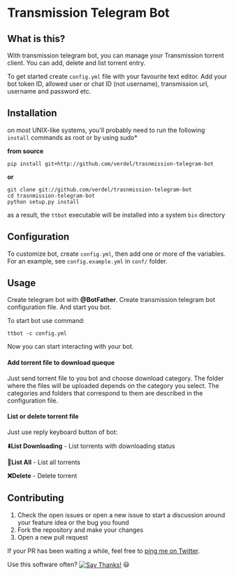 # Transmission Telegram Bot

What is this?
-------------
With transmission telegram bot, you can manage your Transmission torrent client. You can add, delete and list torrent entry. 

To get started create `config.yml` file with your favourite text editor. Add your bot token ID, allowed user or chat ID (not username), transmission url, username and password etc.

Installation
------------
on most UNIX-like systems, you'll probably need to run the following
`install` commands as root or by using sudo*

**from source**
```console
pip install git+http://github.com/verdel/trasnmission-telegram-bot
```
**or**
```console
git clone git://github.com/verdel/trasnmission-telegram-bot
cd trasnmission-telegram-bot
python setup.py install
```

as a result, the ``ttbot`` executable will be installed into a system ``bin``
directory

Configuration
-------------
To customize bot, create `config.yml`, then add one or more of the variables. For an example, see ``config.example.yml`` in ``conf/`` folder.

Usage
-----
Create telegram bot with **@BotFather**. 
Create transmission telegram bot configuration file. And start you bot.

To start bot use command:
```console
ttbot -c config.yml
```
Now you can start interacting with your bot.

#### Add torrent file to download queque
Just send torrent file to you bot and choose download category. The folder where the files will be uploaded depends on the category you select. The categories and folders that correspond to them are described in the configuration file.

#### List or delete torrent file
Just use reply keyboard button of bot:

**⬇️List Downloading** - List torrents with downloading status

**📄List All** - List all torrents

**❌Delete** - Delete torrent

Contributing
------------

1. Check the open issues or open a new issue to start a discussion around
   your feature idea or the bug you found
2. Fork the repository and make your changes
3. Open a new pull request

If your PR has been waiting a while, feel free to [ping me on Twitter][twitter].

Use this software often? <a href="https://saythanks.io/to/valeksandrov@me.com" target="_blank"><img src="https://img.shields.io/badge/Say%20Thanks-!-1EAEDB.svg" align="center" alt="Say Thanks!"></a>
:smiley:


[twitter]: http://twitter.com/verdel